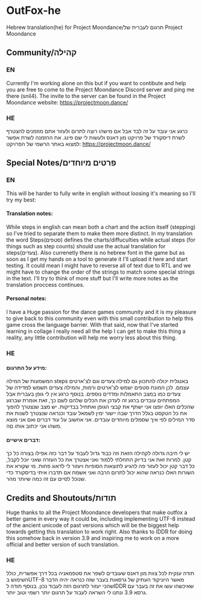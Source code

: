 # OutFox-he
Hebrew translation(he) for Project Moondance/תרגום לעברית של Project Moondance

## Community/קהילה

### EN

Currently I'm working alone on this but if you want to contibute and help you are free to come to the Project Moondance Discord server and ping me there (snil4).
The invite to the server can be found in the Project Moondance website: https://projectmoon.dance/

### HE 

כרגע אני עובד על זה לבד אבל אם מישהו רוצה לתרום ולעזור אתם מוזמנים להצטרף לשרת דיסקורד של פרויקט מון דאנס ולעשות לי שם פינג.
את ההזמנה לשרת אפשר למצוא באתר הרשמי של הפרויקט: https://projectmoon.dance/

## Special Notes/פרטים מיוחדים

### EN

This will be harder to fully write in english without loosing it's meaning so I'll try my best:
#### Translation notes:
While steps in english can mean both a chart and the action itself (stepping) so I've tried to separate them to make them more distinct.
In my translation the word Steps(סטפים) defines the charts/diffuculties while actual steps (for things such as step counts) should use the actual translation for steps(צעדים).
Also currenetly there is no hebrew font in the game but as soon as I get my hands on a tool to generate it I'll upload it here and start testing. It could mean I might have to reverse all of text due to RTL and we might have to change the order of the strings to match some special strings in the text.
I'll try to think of more stuff but I'll write more notes as the translation proccess continues.
#### Personal notes:
I have a Huge passion for the dance games community and it is my pleasure to give back to this community even with this small contribution to help this game cross the language barrier. With that said, now that I've started learning in collage I really need all the help I can get to make this thing a reality, any little contribution will help me worry less about this thing.

### HE

#### מידע על התרגום:
המשמעות של המילה steps באנגלית יכולה להתכוון גם למילה צעדים וגם לצ'ארטים עצמם. לכן המונח סטפים ישמש לצ'ארטים ורמות, והמילה צעדים תשמש למדידה של צעדים כמו במצב התאמלות ומדדים נוספים.
בנוסף כרגע אין לי גופן בעברית אבל המפתחים עובדים ברגע זה לעדכן את הכלים שלהם לשם כך, זאת אומרת שברגע שהכלים האלו יופצו אני ישתף את קבצי הגופן ואתחיל בבדיקות. יש מצב שנצטרך להפוך את כל הטקסט בגלל הדרך שבה יישור ימין לשמאל עובד וכנראה שנצטרך לשנות את סדר המילים לפי איך שסמלים מיוחדים עובדים.
אני אחשוב על עוד דברים ואם אני מוצא משהו אני יכתוב אותו םה.
#### דברים אישיים:
יש לי חיבה גדולה לקהילה הזאת וזה כבוד גדול לעבוד על דבר כזה אפילו בצורה כל כך קטן. למרות זאת אני בדיוק התחלתי ללמוד ואני אצטרך את כל העזרה שאני יוכל לקבל, כל דבר קטן יכול לעזור פה להגיע לתוצאות הסופיות ויעזור לי לדאוג פחות. מי שקורא את השורות האלו כנראה שהוא יכול לתרום הרבה ואני אשמח אם תדברו איתי בדיסקורד כדי שנוכל לסיים עם זה כמה שיותר מהר.

## Credits and Shoutouts/תודות

Huge thanks to all the Project Moondance developers that make outfox a better game in every way it could be, including implementing UTF-8 instead of the ancient unicode of past versions which will be the biggest help towards getting this translation to work right. Also thanks to IDDR for doing this somehow back in version 3.9 and inspiring me to work on a more official and better version of such translation.

### HE

תודה ענקית לכל צוות מון דאנס שעובדים לשפר את סטפמאניה בכל דרך אפשרית, כולל השימוש בUTF-8 מאשר היוניקוד העתיק של גרסאות בעבר שזה כנראה יהיה הדבר שהכי יעזור לתרגום הזה לעבוד נכון. בנוסף תודה לIDDR שאיכשהו עשו את זה בעבר עם גרסא 3.9 ונתנו לי השראה לעבוד על תרגום יותר רשמי וטוב יותר. 
